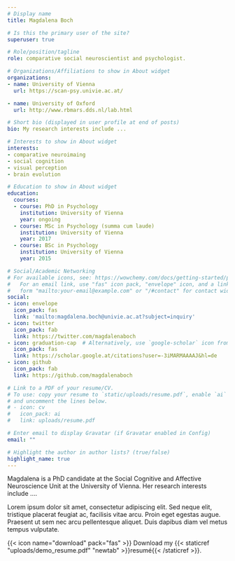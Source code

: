 ```yaml
---
# Display name
title: Magdalena Boch

# Is this the primary user of the site?
superuser: true

# Role/position/tagline
role: comparative social neuroscientist and psychologist.

# Organizations/Affiliations to show in About widget
organizations:
- name: University of Vienna
  url: https://scan-psy.univie.ac.at/

- name: University of Oxford
  url: http://www.rbmars.dds.nl/lab.html

# Short bio (displayed in user profile at end of posts)
bio: My research interests include ...

# Interests to show in About widget
interests:
- comparative neuroimaing
- social cognition
- visual perception
- brain evolution

# Education to show in About widget
education:
  courses:
  - course: PhD in Psychology
    institution: University of Vienna
    year: ongoing
  - course: MSc in Psychology (summa cum laude)
    institution: University of Vienna
    year: 2017
  - course: BSc in Psychology
    institution: University of Vienna
    year: 2015

# Social/Academic Networking
# For available icons, see: https://wowchemy.com/docs/getting-started/page-builder/#icons
#   For an email link, use "fas" icon pack, "envelope" icon, and a link in the
#   form "mailto:your-email@example.com" or "/#contact" for contact widget.
social:
- icon: envelope
  icon_pack: fas
  link: 'mailto:magdalena.boch@univie.ac.at?subject=inquiry'
- icon: twitter
  icon_pack: fab
  link: https://twitter.com/magdalenaboch
- icon: graduation-cap  # Alternatively, use `google-scholar` icon from `ai` icon pack
  icon_pack: fas
  link: https://scholar.google.at/citations?user=-3iMARMAAAAJ&hl=de
- icon: github
  icon_pack: fab
  link: https://github.com/magdalenaboch

# Link to a PDF of your resume/CV.
# To use: copy your resume to `static/uploads/resume.pdf`, enable `ai` icons in `params.toml`, 
# and uncomment the lines below.
# - icon: cv
#   icon_pack: ai
#   link: uploads/resume.pdf

# Enter email to display Gravatar (if Gravatar enabled in Config)
email: ""

# Highlight the author in author lists? (true/false)
highlight_name: true
---
```


Magdalena is a PhD candidate at the Social Cognitive and Affective Neuroscience Unit at the University of Vienna. Her research interests include ....

Lorem ipsum dolor sit amet, consectetur adipiscing elit. Sed neque elit, tristique placerat feugiat ac, facilisis vitae arcu. Proin eget egestas augue. Praesent ut sem nec arcu pellentesque aliquet. Duis dapibus diam vel metus tempus vulputate.

{{< icon name="download" pack="fas" >}} Download my {{< staticref "uploads/demo_resume.pdf" "newtab" >}}resumé{{< /staticref >}}.

